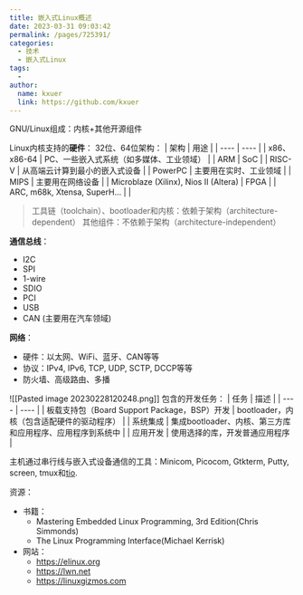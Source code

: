 ```yaml
---
title: 嵌入式Linux概述
date: 2023-03-31 09:03:42
permalink: /pages/725391/
categories:
  - 技术
  - 嵌入式Linux
tags:
  - 
author: 
  name: kxuer
  link: https://github.com/kxuer
---
```



GNU/Linux组成：内核+其他开源组件

Linux内核支持的**硬件**：
32位、64位架构：
|  架构   | 用途  |
|  ----  | ----  |
| x86、x86-64  | PC、一些嵌入式系统（如多媒体、工业领域） |
| ARM  | SoC |
| RISC-V | 从高端云计算到最小的嵌入式设备 |
| PowerPC | 主要用在实时、工业领域 |
| MIPS | 主要用在网络设备 |
| Microblaze (Xilinx), Nios II (Altera) | FPGA |
| ARC, m68k, Xtensa, SuperH... |  |
> 工具链（toolchain）、bootloader和内核：依赖于架构（architecture-dependent）
> 其他组件：不依赖于架构（architecture-independent）

**通信总线**：
- I2C 
- SPI  
- 1-wire  
- SDIO  
- PCI  
- USB 
- CAN (主要用在汽车领域)

**网络**：
- 硬件：以太网、WiFi、蓝牙、CAN等等
- 协议：IPv4, IPv6, TCP, UDP, SCTP, DCCP等等
- 防火墙、高级路由、多播

![[Pasted image 20230228120248.png]]
包含的开发任务：
|  任务   | 描述  |
|  ----  | ----  |
| 板载支持包（Board Support Package，BSP）开发  | bootloader，内核（包含适配硬件的驱动程序） |
| 系统集成  | 集成bootloader、内核、第三方库和应用程序、应用程序到系统中 |
| 应用开发  | 使用选择的库，开发普通应用程序 |

主机通过串行线与嵌入式设备通信的工具：Minicom, Picocom, Gtkterm, Putty, screen, tmux和[tio](https://github.com/tio/tio).



资源：
- 书籍：
	- Mastering Embedded Linux Programming, 3rd Edition(Chris Simmonds)
	- The Linux Programming Interface(Michael Kerrisk)
- 网站：
	- https://elinux.org
	- https://lwn.net
	- https://linuxgizmos.com



